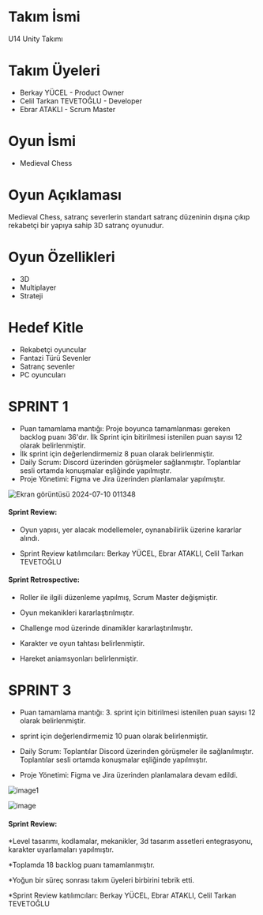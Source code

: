 # Takım İsmi
U14 Unity Takımı

# Takım Üyeleri
* Berkay YÜCEL - Product Owner
* Celil Tarkan TEVETOĞLU - Developer<br>
* Ebrar ATAKLI - Scrum Master<br>

# Oyun İsmi
* Medieval Chess

# Oyun Açıklaması
Medieval Chess, satranç severlerin standart satranç düzeninin dışına çıkıp rekabetçi bir yapıya sahip 3D satranç oyunudur.

# Oyun Özellikleri
* 3D
* Multiplayer<br>
* Strateji<br>

# Hedef Kitle
* Rekabetçi oyuncular<br>
* Fantazi Türü Sevenler<br>
* Satranç sevenler<br>
* PC oyuncuları<br>

# SPRINT 1
* Puan tamamlama mantığı: Proje boyunca tamamlanması gereken backlog puanı 36'dır. İlk Sprint için bitirilmesi istenilen puan sayısı 12 olarak belirlenmiştir.
* İlk sprint için değerlendirmemiz 8 puan olarak belirlenmiştir.
* Daily Scrum: Discord üzerinden görüşmeler sağlanmıştır. Toplantılar sesli ortamda konuşmalar eşliğinde yapılmıştır.
* Proje Yönetimi: Figma ve Jira üzerinden planlamalar yapılmıştır.

![Ekran görüntüsü 2024-07-10 011348](https://github.com/Celkay/Grup14/assets/77544771/2b8c7082-e3f7-471a-9625-5461813946ba)

<h4> Sprint Review:</h4>

* Oyun yapısı, yer alacak modellemeler, oynanabilirlik üzerine kararlar alındı.

* Sprint Review katılımcıları: Berkay YÜCEL, Ebrar ATAKLI, Celil Tarkan TEVETOĞLU

<h4> Sprint Retrospective: </h4>

* Roller ile ilgili düzenleme yapılmış, Scrum Master değişmiştir.

* Oyun mekanikleri kararlaştırılmıştır.

* Challenge mod üzerinde dinamikler kararlaştırılmıştır.

* Karakter ve oyun tahtası belirlenmiştir.

* Hareket aniamsyonları belirlenmiştir.


# SPRINT 3

* Puan tamamlama mantığı: 3. sprint için bitirilmesi istenilen puan sayısı 12 olarak belirlenmiştir.

* sprint için değerlendirmemiz 10 puan olarak belirlenmiştir.

* Daily Scrum: Toplantılar Discord üzerinden görüşmeler ile sağlanılmıştır. Toplantılar sesli ortamda konuşmalar eşliğinde yapılmıştır.

* Proje Yönetimi: Figma ve Jira üzerinden planlamalara devam edildi.

![image1](https://github.com/user-attachments/assets/8b61c4aa-ad87-43d2-8bbe-566b9d4aca2b)

![image](https://github.com/user-attachments/assets/bb4a71ad-2693-4d93-b459-2303802c4410)

<h4> Sprint Review:</h4>

*Level tasarımı, kodlamalar, mekanikler, 3d tasarım assetleri entegrasyonu, karakter uyarlamaları yapılmıştır.

*Toplamda 18 backlog puanı tamamlanmıştır.

*Yoğun bir süreç sonrası takım üyeleri birbirini tebrik etti.

*Sprint Review katılımcıları: Berkay YÜCEL, Ebrar ATAKLI, Celil Tarkan TEVETOĞLU
